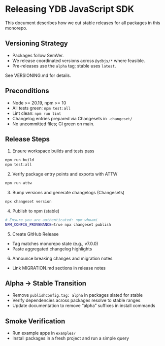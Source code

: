 # Releasing YDB JavaScript SDK

This document describes how we cut stable releases for all packages in this monorepo.

## Versioning Strategy

- Packages follow SemVer.
- We release coordinated versions across `@ydbjs/*` where feasible.
- Pre-releases use the `alpha` tag; stable uses `latest`.

See VERSIONING.md for details.

## Preconditions

- Node >= 20.19, npm >= 10
- All tests green: `npm test:all`
- Lint clean: `npm run lint`
- Changelog entries prepared via Changesets in `.changeset/`
- No uncommitted files; CI green on main.

## Release Steps

1) Ensure workspace builds and tests pass

```bash
npm run build
npm test:all
```

2) Verify package entry points and exports with ATTW

```bash
npm run attw
```

3) Bump versions and generate changelogs (Changesets)

```bash
npx changeset version
```

4) Publish to npm (stable)

```bash
# Ensure you are authenticated: npm whoami
NPM_CONFIG_PROVENANCE=true npx changeset publish
```

5) Create GitHub Release

- Tag matches monorepo state (e.g., v7.0.0)
- Paste aggregated changelog highlights

6) Announce breaking changes and migration notes

- Link MIGRATION.md sections in release notes

## Alpha → Stable Transition

- Remove `publishConfig.tag: alpha` in packages slated for stable
- Verify dependencies across packages resolve to stable ranges
- Update documentation to remove “alpha” suffixes in install commands

## Smoke Verification

- Run example apps in `examples/`
- Install packages in a fresh project and run a simple query
